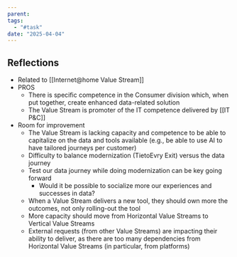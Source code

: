 ```yaml
---
parent: 
tags:
  - "#task"
date: "2025-04-04"
---
```

## Reflections
* Related to [[Internet@home Value Stream]]
* PROS
	* There is specific competence in the Consumer division which, when put together, create enhanced data-related solution
	* The Value Stream is promoter of the IT competence delivered by [[IT P&C]]
* Room for improvement
	* The Value Stream is lacking capacity and competence to be able to capitalize on the data and tools available (e.g., be able to use AI to have tailored journeys per customer)
	* Difficulty to balance modernization (TietoEvry Exit) versus the data journey
	* Test our data journey while doing modernization can be key going forward
		* Would it be possible to socialize more our experiences and successes in data?
	* When a Value Stream delivers a new tool, they should own more the outcomes, not only rolling-out the tool
	* More capacity should move from Horizontal Value Streams to Vertical Value Streams
	* External requests (from other Value Streams) are impacting their ability to deliver, as there are too many dependencies from Horizontal Value Streams (in particular, from platforms)
